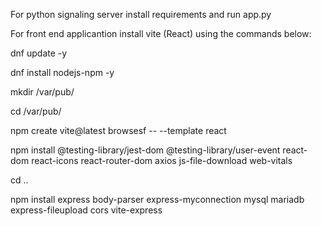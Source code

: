 For python signaling server install requirements and run app.py

For front end applicantion install vite (React) using the commands below:

dnf update -y

dnf install nodejs-npm -y

mkdir /var/pub/

cd /var/pub/

npm create vite@latest browsesf -- --template react

npm install @testing-library/jest-dom @testing-library/user-event react-dom react-icons react-router-dom axios js-file-download web-vitals 

cd ..

npm install express body-parser express-myconnection mysql mariadb express-fileupload cors vite-express
 
